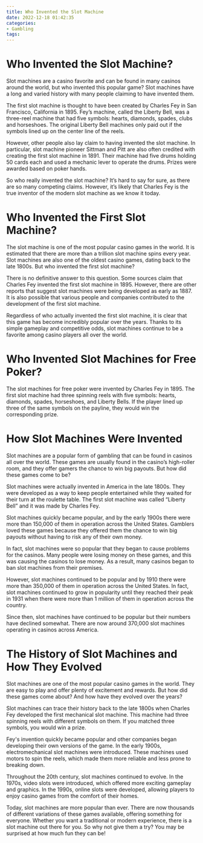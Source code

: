 ```yaml
---
title: Who Invented the Slot Machine
date: 2022-12-18 01:42:35
categories:
- Gambling
tags:
---
```



#  Who Invented the Slot Machine?

Slot machines are a casino favorite and can be found in many casinos around the world, but who invented this popular game? Slot machines have a long and varied history with many people claiming to have invented them.

The first slot machine is thought to have been created by Charles Fey in San Francisco, California in 1895. Fey’s machine, called the Liberty Bell, was a three-reel machine that had five symbols: hearts, diamonds, spades, clubs and horseshoes. The original Liberty Bell machines only paid out if the symbols lined up on the center line of the reels.

However, other people also lay claim to having invented the slot machine. In particular, slot machine pioneer Sittman and Pitt are also often credited with creating the first slot machine in 1891. Their machine had five drums holding 50 cards each and used a mechanic lever to operate the drums. Prizes were awarded based on poker hands.

So who really invented the slot machine? It’s hard to say for sure, as there are so many competing claims. However, it’s likely that Charles Fey is the true inventor of the modern slot machine as we know it today.

#  Who Invented the First Slot Machine?

The slot machine is one of the most popular casino games in the world. It is estimated that there are more than a trillion slot machine spins every year. Slot machines are also one of the oldest casino games, dating back to the late 1800s. But who invented the first slot machine?

There is no definitive answer to this question. Some sources claim that Charles Fey invented the first slot machine in 1895. However, there are other reports that suggest slot machines were being developed as early as 1887. It is also possible that various people and companies contributed to the development of the first slot machine.

Regardless of who actually invented the first slot machine, it is clear that this game has become incredibly popular over the years. Thanks to its simple gameplay and competitive odds, slot machines continue to be a favorite among casino players all over the world.

#  Who Invented Slot Machines for Free Poker?

The slot machines for free poker were invented by Charles Fey in 1895. The first slot machine had three spinning reels with five symbols: hearts, diamonds, spades, horseshoes, and Liberty Bells. If the player lined up three of the same symbols on the payline, they would win the corresponding prize.

#  How Slot Machines Were Invented

Slot machines are a popular form of gambling that can be found in casinos all over the world. These games are usually found in the casino’s high-roller room, and they offer gamers the chance to win big payouts. But how did these games come to be?

Slot machines were actually invented in America in the late 1800s. They were developed as a way to keep people entertained while they waited for their turn at the roulette table. The first slot machine was called “Liberty Bell” and it was made by Charles Fey.

Slot machines quickly became popular, and by the early 1900s there were more than 150,000 of them in operation across the United States. Gamblers loved these games because they offered them the chance to win big payouts without having to risk any of their own money.

In fact, slot machines were so popular that they began to cause problems for the casinos. Many people were losing money on these games, and this was causing the casinos to lose money. As a result, many casinos began to ban slot machines from their premises.

However, slot machines continued to be popular and by 1910 there were more than 350,000 of them in operation across the United States. In fact, slot machines continued to grow in popularity until they reached their peak in 1931 when there were more than 1 million of them in operation across the country.

Since then, slot machines have continued to be popular but their numbers have declined somewhat. There are now around 370,000 slot machines operating in casinos across America.

#  The History of Slot Machines and How They Evolved

Slot machines are one of the most popular casino games in the world. They are easy to play and offer plenty of excitement and rewards. But how did these games come about? And how have they evolved over the years?

Slot machines can trace their history back to the late 1800s when Charles Fey developed the first mechanical slot machine. This machine had three spinning reels with different symbols on them. If you matched three symbols, you would win a prize.

Fey's invention quickly became popular and other companies began developing their own versions of the game. In the early 1900s, electromechanical slot machines were introduced. These machines used motors to spin the reels, which made them more reliable and less prone to breaking down.

Throughout the 20th century, slot machines continued to evolve. In the 1970s, video slots were introduced, which offered more exciting gameplay and graphics. In the 1990s, online slots were developed, allowing players to enjoy casino games from the comfort of their homes.

Today, slot machines are more popular than ever. There are now thousands of different variations of these games available, offering something for everyone. Whether you want a traditional or modern experience, there is a slot machine out there for you. So why not give them a try? You may be surprised at how much fun they can be!